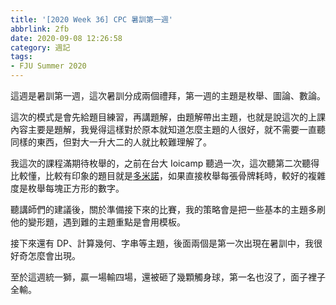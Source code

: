 ```yaml
---
title: '[2020 Week 36] CPC 暑訓第一週'
abbrlink: 2fb
date: 2020-09-08 12:26:58
category: 週記
tags:
- FJU Summer 2020
---
```

這週是暑訓第一週，這次暑訓分成兩個禮拜，第一週的主題是枚舉、圖論、數論。
<!-- more -->
這次的模式是會先給題目練習，再講題解，由題解帶出主題，也就是說這次的上課內容主要是題解，我覺得這樣對於原本就知道怎麼主題的人很好，就不需要一直聽同樣的東西，但對大一升大二的人就比較難理解了。

我這次的課程滿期待枚舉的，之前在台大 Ioicamp 聽過一次，這次聽第二次聽得比較懂，比較有印象的題目就是[多米諾](http://codeforces.com/problemset/problem/97/A)，如果直接枚舉每張骨牌耗時，較好的複雜度是枚舉每塊正方形的數字。

聽講師們的建議後，關於準備接下來的比賽，我的策略會是把一些基本的主題多刷他的變形題，遇到難的主題重點是會用模板。

接下來還有 DP、計算幾何、字串等主題，後面兩個是第一次出現在暑訓中，我很好奇怎麼會出現。

至於這週統一獅，贏一場輸四場，還被砸了幾顆觸身球，第一名也沒了，面子裡子全輸。